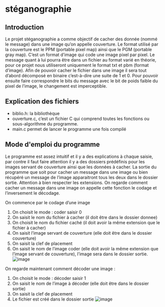# stéganographie

## Introduction
Le projet stéganographie a comme objectif de cacher des donnée (nommé le message)
dans une image qu’on appelle couverture. Le format utilisé par la couverture est le PPM
(portable pixel map) ainsi que le PGM (portable gray map). C’est un format d’image qui code
une image pixel par pixel.
Le message quant à lui pourra être dans un fichier au format varié en théorie, pour ce projet
nous utiliseront uniquement le format txt et pbm (format d’image).
Afin de pouvoir cacher le fichier dans une image il sera tout d’abord décomposé en binaire
c’est-à-dire une suite de 1 et 0. Pour pouvoir ensuite faire correspondre le bits du message
avec le bit de poids faible du pixel de l’image, le changement est imperceptible.

## Explication des fichiers
- biblio.h: la bibliothèque
- ouverture.c, c’est un fichier C qui comprend toutes les fonctions ou sous-algorithme du programme.
- main.c permet de lancer le programme une fois compilé

## Mode d'emploi du programme
Le programme est assez intuitif et il y a des explications à chaque saisie, par contre il faut faire
attention il y a des dossiers prédéfinis pour les images servant de couverture ainsi que les
données à cacher. La sortie du programme que soit pour cacher un message dans une image
ou bien récupéré un message de l’image apparaitront tous les deux dans le dossier sortie.
Attention à bien respecter les extensions.
On regarde comment cacher un message dans une image on appelle cette fonction le codage
et l’inversement le décodage.

On commence par le codage d’une image
1. On choisit le mode : coder saisir 0
2. On saisit le nom du fichier à cacher (il doit être dans le dossier donnee)
3. On choisit le nom du fichier caché (il doit avoir la même extension que le fichier à
cacher)
4. On saisit l’image servant de couverture (elle doit être dans le dossier couverture)
5. On saisit la clef de placement
6. On saisit le nom de l’image coder (elle doit avoir la même extension que l’image
servant de couverture), l’image sera dans le dossier sortie.
![image](https://github.com/vyvern1/Steganographie/assets/55856046/c21121f8-75e3-4426-b3c7-cdae410fa322)

On regarde maintenant comment décoder une image :
1. On choisit le mode : décoder saisir 1
2. On saisit le nom de l’image à décoder (elle doit être dans le dossier sortie)
3. On saisit la clef de placement
4. Le fichier est créé dans le dossier sortie
![image](https://github.com/vyvern1/Steganographie/assets/55856046/7b871bdc-3a9a-4c35-8509-f417c4e2f867)

